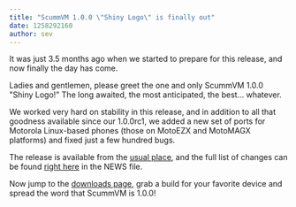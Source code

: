 ```yaml
---
title: "ScummVM 1.0.0 \"Shiny Logo\" is finally out"
date: 1258292160
author: sev
---
```


It was just 3.5 months ago when we started to prepare for this release, and now finally the day has come.

Ladies and gentlemen, please greet the one and only ScummVM 1.0.0 "Shiny Logo!" The long awaited, the most anticipated, the best... whatever.

We worked very hard on stability in this release, and in addition to all that goodness available since our 1.0.0rc1, we added a new set of ports for Motorola Linux-based phones (those on MotoEZX and MotoMAGX platforms) and fixed just a few hundred bugs.

The release is available from the [usual place](/downloads/), and the full list of changes can be found [right here](https://github.com/scummvm/scummvm/raw/v1.0.0/NEWS) in the NEWS file.

Now jump to the [downloads page](/downloads/), grab a build for your favorite device and spread the word that ScummVM is 1.0.0!
